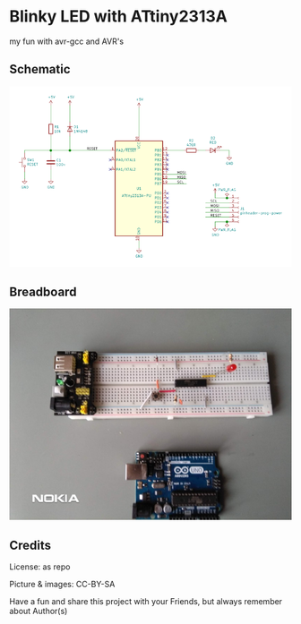 # Blinky LED with ATtiny2313A
my fun with avr-gcc and AVR's

## Schematic

![pict01](https://github.com/majsterklepka/furry-octo-spoon/raw/master/assets/img/blinky-t2313.png "Schematic")

## Breadboard

![pict02]( https://github.com/majsterklepka/furry-octo-spoon/raw/master/assets/img/IMG_20201204_095817.jpg "breadboard")


## Credits

License: as repo

Picture & images: CC-BY-SA

Have a fun and share this project with your Friends, but always remember about Author(s)
